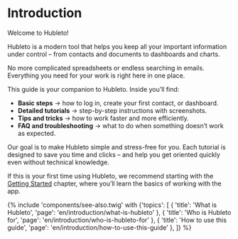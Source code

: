 # Introduction

Welcome to Hubleto!

Hubleto is a modern tool that helps you keep all your important information under control – from contacts and documents to dashboards and charts.

No more complicated spreadsheets or endless searching in emails. Everything you need for your work is right here in one place.

This guide is your companion to Hubleto. Inside you’ll find:

  * **Basic steps** → how to log in, create your first contact, or dashboard.
  * **Detailed tutorials** → step-by-step instructions with screenshots.
  * **Tips and tricks** → how to work faster and more efficiently.
  * **FAQ and troubleshooting** → what to do when something doesn’t work as expected.

Our goal is to make Hubleto simple and stress-free for you. Each tutorial is designed to save you time and clicks – and help you get oriented quickly even without technical knowledge.

If this is your first time using Hubleto, we recommend starting with the [Getting Started](getting-started) chapter, where you’ll learn the basics of working with the app.

{% include 'components/see-also.twig' with {'topics': [
  { 'title': 'What is Hubleto', 'page': 'en/introduction/what-is-hubleto' },
  { 'title': 'Who is Hubleto for', 'page': 'en/introduction/who-is-hubleto-for' },
  { 'title': 'How to use this guide', 'page': 'en/introduction/how-to-use-this-guide' },
]} %}